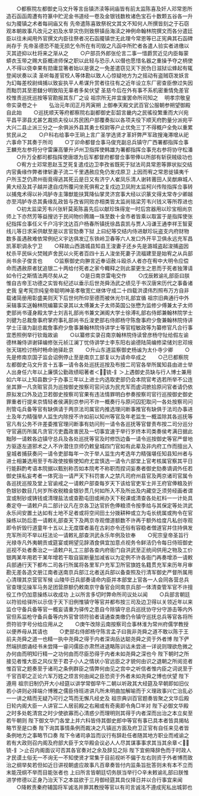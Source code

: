 <!-- { "loadSidebar": true } -->
　　○都察院左都御史马文升等言岳镇济渎等祠庙皆有前太监陈喜及奸人邓常恩所造石函函周遭有符篆中贮泥金书道经一卷及金银钱数枚诸色宝石十数颗五谷各一升似为魇镇之术者每祠庙又有  先帝遣陈喜致祭祝文其文不知何人所撰皆刻之于石窃观本朝故事凡改元之初及水旱灾伤则致祭镇岳海渎之神例命翰林院撰文而各分遣廷臣以往未闻用外官撰文内臣往祭者况石函魇镇世无此理今常恩等已正宪典其石函碑尚存于  先帝圣德恐不能无损乞令所在有司毁之凡函中所贮者各遣人验实者进缴以灭其迹抑以杜将来之渐从之
　　○户部员外郎张伦言二事一惜爵赏近见内臣每蒙蟒衣玉带之赐大臣概进师保之职以此轻与恐示人以僣也愿惜名器之重操予夺之柄使人不得以侥幸果有勋庸显箸者始以是褒之一免差遣窃见天下民伪日滋狱讼蜂起有辄登闻状奏以渎  圣听每差官校人等体勘以致人心惊疑地方为之摇动有盗贼窃发妖言为幻每差校尉缉捕以致妄执平人希谋升赏者往往有之近年设立东厂密查臣僚过失因而黜罚其至恩讎分明致陷无辜者多矣伏望  圣慈今后在外有事不系机密重情免差官校惟责巡抚巡按等官勘报其东厂之设  祖宗所无并宜废罢命所司知之
　明孝宗敬皇帝实录卷之十
　　弘治元年闰正月丙寅朔  上御奉天殿文武百官公服朝参朔望御殿自此始
　　○巡抚顺天等府都察院右副都御史彭韶言畿内之民徭役繁重而大兴宛平昌平漷县尤甚乞裁损夫役以苏民困户部覆奏拟以各项夫役下顺天府酌量分派宛平大兴二县止派三分之一余俱派外县其勇士校尉等户止优免三丁不得概户全免以重累贫民从之
　　○户科右给事中王珦上言广圣学选贤才革奸弊严军政搜淹滞增从祀六事命下其奏于所司
　　○丁卯命都督佥事马俊充副总兵镇守广西署都指挥佥事王麟充左参将分守雷廉高肇升泸州卫指挥使韩雄为署都指挥佥事充右参将协守松潘
　　○升万全都司都指挥使唐璟为后军都督府都督佥事带俸以所部有斩获贼级功也
　　○宥方士邓常恩赵玉芝死复遣戍边卫李孜省既死于狱法司具常恩等罪状拟交结内官夤缘作弊者律斩妻子流二千里遇赦应免仍发戍原卫  上因而宥之常恩徙镇夷千户所玉芝仍肃州衙竟得逃其死云是日又有济宁人崔凤乐清人谢转莆田人吴猷麻城人黄大经及其子越并逮自戍所覆问坐死俱宥之复戍边卫凤附太监柯兴传陛指挥佥事转以捕鬼术得以补鸿胪寺主簿猷能扶箕降仙掌灵济宫事大经以识篆文得太常寺少卿越亦至鸿胪寺丞其夤缘乱政皆与孜省同败亦相类皆太监尚铭梁芳韦兴钱义等所荐进也
　　○初太监梁芳韦兴张轩莫英陈喜先后以献珍珠得宠一时后宫器用以珍宝相尚京师上下亦然芳等益搜访于民间物价腾踊一珠至数十金市者皆乘以取富于是指挥使张纪指挥佥事任义千户冯宇沈达百户杨春所镇抚徐昌袁凯与贾人冯谦王通李祥王智夏线儿等日求采供献至是以言官劾奏下狱  上曰纪等交结内侍进献珍玩盗支内府财物数多虽遇赦难依常例纪义宇达俱发辽东铁岭卫春等六人发口外开平卫俱永远充军昌凯革职调永宁卫
　　○释故山西潞城县知县王浚妻子还乡先是潞城盗起浚捕盗因杖杀平民纵火焚贼庐舍民以火死者百四十五人浚坐死妻子流福建至是始宥之从兵部尚书余子俊言也
　　○监察御史向翀言近奉诏赦斗殴杀人者亦在宥中大明令应偿命而遇赦原者犹追银二十两给付死者之家今輙释之则此蒙更生之恩而于死者独薄请如令行之斯情法两尽矣从之
　　○是日南京雷电交作
　　○戊辰敕谕礼部臣曰朕惟自古帝王功德之实皆有纪述以垂示后世尧舜汤武之绩见于书汉唐宋历代之事备诸史我  皇考宪宗纯皇帝聪明神圣孝敬宽仁继体守成二十四载洪谟伟烈照布万方自非载诸简册用彰盛美则天下后世何所仰至德而被休光尔礼部宜循  祖宗旧典通行中外采辑事实送翰林院编纂实录其以太傅兼太子太师英国公张懋为监修少傅兼太子太师吏部尚书谨身殿太学士刘吉礼部尚书兼文渊阁大学士徐溥礼部右侍郎兼翰林院学士刘徤为总裁詹事府掌府事礼部尚书丘浚吏部右侍郎杨守陈詹事府少詹兼翰林院侍讲学士汪谐为副总裁詹事府少詹事兼翰林院侍讲学士等官程敏政等为纂修官凡合行事宜悉照例举行钦哉故谕
　　○以纂修实录召南京翰林院侍读曾彦杨守阯给假左谕德林瀚侍讲谢铎编修张元祯江澜丁忧侍讲学士李东阳右谕德陆简编修梁储刘忠邓焲张天瑞检讨杨时畅命驰驿赴京
　　○升山东道监察御史杨谧为太仆寺少卿
　　○先是修南京国子监会诏例停止至是南京工部复以为请命卒成之
　　○己巳都察院左都御史马文升言十五事一请令各处巡抚巡按及布按二司官各举所属知县由进士举人出身任六年以上廉慎公勤政绩昭著者＜锍-釒＞上遇御史员缺与行人博士兼用如六年以上知县数少于办事三年以上进士内选取吏部仍会本院官考选若所举不公连坐其罪一凡贪赃官员为巡按御史按察司官问该为民充军而虗词摭拾原问官者请仍依原拟发口外及边卫若御史按察司官果有违法情罪明白参奏按察司官行巡按御史御史罪重者行提来京情轻者侯满到京参问不许一概奏行与原问囚犯取问一各处按察司问刑管屯兵备等官有缺俱请于两京法司属官内推选理问断事推官有缺俱于法司办事进士及年力精强举人监生内除授不许如前以知州等官及年老监生一概滥除其各巡抚等官凡有公务不许差委推官理问断事有妨问刑一请令各巡抚等官督责布按二司分巡分守官遍历所属凡贪官污吏蠹政害民及一切事宜速于举行岁终本司类奏侯考满日据此黜陟一请敕各边镇守总兵及各处巡抚等官及时修饬边备一请令巡按御史等官严督地方驱逐左道邪术之人不许潜住京师仍敕皇城四门官如有此辈及非内府工作而擅出入皇城者捕获奏问一请令吏部每年一次于举人监生内考选年力精强堪任知县知州者与进士相兼选用至于布政使按察使知府尤宜慎选一请令六部堂上官考核属官察其平日行能斟酌考语本院据以甄别称否如本院考不称职而捏词妄奏者御史劾奏谪调外任若御史挟私妄考者一体究治一请严天下科罚害人之禁凡司府州县官及两京诸司官属令各巡抚巡按及堂上官谕戒之一请敕户部查每岁天下该给官吏军士并王府官俸粮及折色银钞数目几何岁所收税粮金银钞贯几何如所入不及所出及内藏空乏须劳经画者谓宜或制钞或铸钱或清理盐法或查勘屯田或闸办天下税课或清查各处舡料一一计处具奏定夺一请敕户兵二部计议凡在京各卫达官折色俸粮须令按季给与其保定等处洪武永乐间安置土达如有土地不足者或将空间田土分拨耕种或立为屯长统属或拘令在官操练以防后患一请敕礼部查天下及两京寺观僧道额数不许再于额外给度凡私创寺观即令折毁行道童年十五以上无度牒者虽在古刹亦令还俗有容稳者僧道官并住持俱发充军所司不举以枉法论一请敕礼部查洪武永乐年例及钦奉
　　○宪宗皇帝圣旨行光禄寺凡外夷朝贡或筵宴或朔望见辞酒食俱宜加意点视务令鲜洁仍令每日侍班御史巡视不处者奏治之一请敕户礼工三部各查内府衙门自洪武至正统间供用之物及工价银两某年用若干某年增若干取自宸断量加减省以为定例不许各衙门再奏增添一请敕兵部通行天下都布二司各行所属将各里军户充军卫所官旗姓名籍贯充军来历年月审勘无差各造文册江南者送南京兵部江北者送兵部以备查照及行清军御史严督所属用心清理其京营官军候  山陵毕日兵部奏请命内臣并本部堂上官各一人会同各营总兵官查理见操军马务足团营原额仍敕南京守备官会同南京兵部一体清查管军官不许擅役工作仍加意操练以收成功  上以所言多切时弊命所司议处以闻
　　○兵部言朝廷以符验给驿所以示信于天下旧例惟镇守等官并都布按三司及边卫得以关领近年以来监仓守备兵备等官一概妄请重为驿传之患自今除镇守总兵巡抚协守分守游击等内外官但系监枪守备兵备等内外官曾领符验者请通查类缴仍令镇守巡抚总兵等官各将所赍符验字号分给应用从之
　　○庚午改除云南按察司佥事林淮为常州府儒学教授以便养母从其请也
　　○吏部右侍郎杨守陈言孟子曰我非尧舜之道不敢以陈于王前夫尧舜之道一也精一执中尧舜之得于内者深询岳达聪尧舜之资于外者博  陛下俨然端拱朗诵经书未尝降一睿问儒臣亦肃然进退略陈训诂未尝进一详说则理欲危微之办何由而明知行精一之功何由而尽臣恐得于内者未如尧舜之深也今  陛下朝时之所接见者惟大臣之风仪至于君子小人之情状小官远臣之才貌何由识之退朝之所阅览者惟百官之题奏至于诸司之条例群臣之情弊何由见之宫中之听信者惟内臣之词说至于千官百职之正论六军万姓之烦言何由闻之臣恐资于外者未如尧舜之博也伏望  陛下遵用  祖宗旧制仍开大小经筵以讲学常御早午二朝以听政其大经筵及早朝即如旧仪若小讲则必择端介博雅之儒臣侍班进讲凡所未明曲加解喻而于义理政事兴亡治乱必一一讲之精而无疑乃可行之笃而无懈凡经史及  祖宗典训百官题奏皆聚之文华后殿日轮内阁大臣一人讲官二人居前殿之右厢或有奇奥即令角□羊对  陛下必御文华殿之时多处乾清宫之时少使欲寡而心清惑少而理明则其得于内者深而出治之本立矣至若午朝则  陛下御文华门各堂上并六科皆侍其御史郎中等官有事已具本者皆具揭帖略节至是口奏  陛下询其事情条例而裁决之凡镇巡方面及府卫正官有自任来见者皆条例地方之事略节口奏  陛下令诸司承旨而议行有辞赴任者随其地方职业而戒谕之若有大政则召内阁及府部大臣于文华殿会议必人人尽其谋事事求其当其余章＜锍-釒＞止召内阁面议可否其各官奏对之余及辞见之际  陛下宜俯降辞色而于时政人才民谟土俗无一不询无一不知使贤才常集于目前视听不偏于左右则资于外者博而致治之纲举矣若但如近日讲视朝虗应故事凡百章奏皆付内监条旨批答则未有本不立而末能茂纲不举而目能张者也  上曰所言皆朝廷切务朕当举行○辛未敕谕礼部曰朕惟进学修德以正身乃治天下之本兹欲于三月御经筵其具仪择日并以合行事宜来闻
　　○降敕责秦府辅国将军诚洺并罪其教授等官以有司言诚洺不遵成宪私出城郭也
